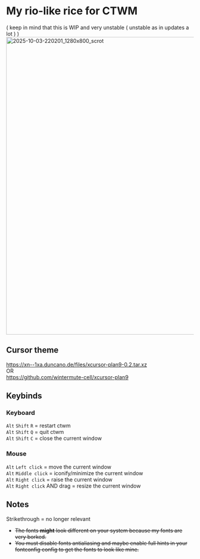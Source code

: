 # My rio-like rice for CTWM
( keep in mind that this is WIP and very unstable ( unstable as in updates a lot ) )
<img width="1280" height="800" alt="2025-10-03-220201_1280x800_scrot" src="https://github.com/user-attachments/assets/3e969d97-d275-470a-9016-4a20dd7a050f" />
<br>
## Cursor theme
https://xn--1xa.duncano.de/files/xcursor-plan9-0.2.tar.xz <br>
OR <br>
https://github.com/wintermute-cell/xcursor-plan9

## Keybinds
### Keyboard
`Alt` `Shift` `R`    =  restart ctwm <br>
`Alt` `Shift` `Q`    =  quit ctwm <br>
`Alt` `Shift` `C`    =  close the current window

### Mouse
`Alt` `Left click`   =  move the current window <br>
`Alt` `Middle click` =  iconify/minimize the current window <br>
`Alt` `Right click`  =  raise the current window <br>
`Alt` `Right click` AND drag  =  resize the current window <br>

## Notes
Strikethrough = no longer relevant <br>
- ~~The fonts **might** look different on your system because my fonts are very borked.~~ <br>
- ~~You must disable fonts antialiasing and maybe enable full hints in your fontconfig config to get the fonts to look like mine.~~
